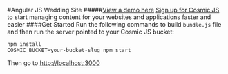 #Angular JS Wedding Site
#####[View a demo here](http://tonyspiro.com/dev/cosmicjs-examples/angular/wedding-website/)
[Sign up for Cosmic JS](https://cosmicjs.com/) to start managing content for your websites and applications faster and easier
####Get Started
Run the following commands to build `bundle.js` file and then run the server pointed to your Cosmic JS bucket:
```
npm install
COSMIC_BUCKET=your-bucket-slug npm start
```
Then go to [http://localhost:3000](http://localhost:3000)
